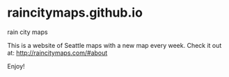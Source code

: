 # raincitymaps.github.io
rain city maps

This is a website of Seattle maps with a new map every week. Check it out at: http://raincitymaps.com/#about

Enjoy!
